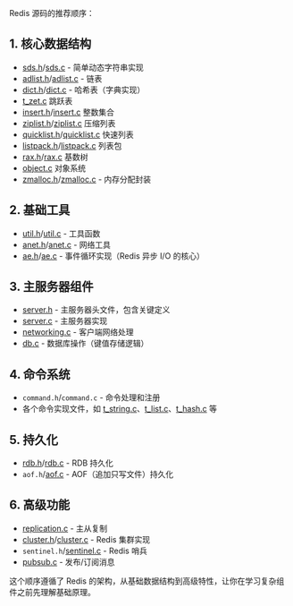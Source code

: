 Redis 源码的推荐顺序：

## 1. 核心数据结构
- [sds.h](/src/sds.h)/[sds.c](/src/sds.c) - 简单动态字符串实现
- [adlist.h](/src/adlist.h)/[adlist.c](/src/adlist.c) - 链表
- [dict.h](/src/dict.h)/[dict.c](/src/dict.c) - 哈希表（字典实现）
- [t_zet.c](/src/t_zset.c) 跳跃表
- [insert.h](/src/intset.h)/[insert.c](/src/intset.c) 整数集合
- [ziplist.h](/src/ziplist.h)/[ziplist.c](/src/ziplist.c) 压缩列表
- [quicklist.h](/src/quicklist.h)/[quicklist.c](/src/quicklist.c) 快速列表
- [listpack.h](/src/listpack.h)/[listpack.c](/src/listpack.c) 列表包
- [rax.h](/src/rax.h)/[rax.c](/src/rax.c) 基数树
- [object.c](/src/object.c) 对象系统
- [zmalloc.h](/src/zmalloc.h)/[zmalloc.c](/src/zmalloc.c) - 内存分配封装

## 2. 基础工具
- [util.h](/src/util.h)/[util.c](/src/util.c) - 工具函数
- [anet.h](/src/anet.h)/[anet.c](/src/anet.c) - 网络工具
- [ae.h](/src/ae.h)/[ae.c](/src/ae.c) - 事件循环实现（Redis 异步 I/O 的核心）

## 3. 主服务器组件
- [server.h](/src/server.h) - 主服务器头文件，包含关键定义
- [server.c](/src/server.c) - 主服务器实现
- [networking.c](/src/networking.c) - 客户端网络处理
- [db.c](/src/db.c) - 数据库操作（键值存储逻辑）

## 4. 命令系统
- `command.h`/`command.c` - 命令处理和注册
- 各个命令实现文件，如 [t_string.c](/src/t_string.c)、[t_list.c](/src/t_list.c)、[t_hash.c](/src/t_hash.c) 等

## 5. 持久化
- [rdb.h](/src/rdb.h)/[rdb.c](/src/rdb.c) - RDB 持久化
- `aof.h`/[aof.c](/src/aof.c) - AOF（追加只写文件）持久化

## 6. 高级功能
- [replication.c](/src/replication.c) - 主从复制
- [cluster.h](/src/cluster.h)/[cluster.c](/src/cluster.c) - Redis 集群实现
- `sentinel.h`/[sentinel.c](/src/sentinel.c) - Redis 哨兵
- [pubsub.c](/src/pubsub.c) - 发布/订阅消息

这个顺序遵循了 Redis 的架构，从基础数据结构到高级特性，让你在学习复杂组件之前先理解基础原理。